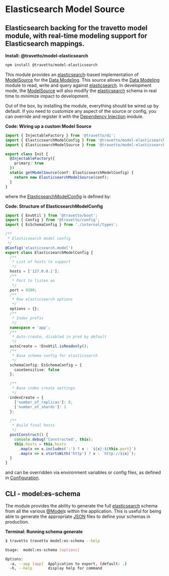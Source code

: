 <!-- This file was generated by the framweork and should not be modified directly -->
<!-- Please modify https://github.com/travetto/travetto/tree/master/module/model-elasticsearch/README.js and execute "npm run docs" to rebuild -->
# Elasticsearch Model Source
## Elasticsearch backing for the travetto model module, with real-time modeling support for Elasticsearch mappings.

**Install: @travetto/model-elasticsearch**
```bash
npm install @travetto/model-elasticsearch
```

This module provides an [elasticsearch](https://elastic.co)-based implementation of [ModelSource](https://github.com/travetto/travetto/tree/master/module/model/src/service/source.ts#L58) for the [Data Modeling](https://github.com/travetto/travetto/tree/master/module/model#readme "Datastore abstraction for CRUD operations with advanced query support.").  This source allows the [Data Modeling](https://github.com/travetto/travetto/tree/master/module/model#readme "Datastore abstraction for CRUD operations with advanced query support.") module to read, write and query against [elasticsearch](https://elastic.co). In development mode, the [ModelSource](https://github.com/travetto/travetto/tree/master/module/model/src/service/source.ts#L58) will also modify the [elasticsearch](https://elastic.co) schema in real time to minimize impact to development.

Out of the box, by installing the module, everything should be wired up by default.  If you need to customize any aspect of the source or config, you can override and register it with the [Dependency Injection](https://github.com/travetto/travetto/tree/master/module/di#readme "Dependency registration/management and injection support.") module.

**Code: Wiring up a custom Model Source**
```typescript
import { InjectableFactory } from '@travetto/di';
import { ElasticsearchModelConfig } from '@travetto/model-elasticsearch/src/config';
import { ElasticsearchModelSource } from '@travetto/model-elasticsearch/src/source';

export class Init {
  @InjectableFactory({
    primary: true
  })
  static getModelSource(conf: ElasticsearchModelConfig) {
    return new ElasticsearchModelSource(conf);
  }
}
```

where the [ElasticsearchModelConfig](https://github.com/travetto/travetto/tree/master/module/model-elasticsearch/src/config.ts#L9) is defined by:

**Code: Structure of ElasticsearchModelConfig**
```typescript
import { EnvUtil } from '@travetto/boot';
import { Config } from '@travetto/config';
import { EsSchemaConfig } from './internal/types';

/**
 * Elasticsearch model config
 */
@Config('elasticsearch.model')
export class ElasticsearchModelConfig {
  /**
   * List of hosts to support
   */
  hosts = ['127.0.0.1'];
  /**
   * Port to listen on
   */
  port = 9200;
  /**
   * Raw elasticsearch options
   */
  options = {};
  /**
   * Index prefix
   */
  namespace = 'app';
  /**
   * Auto-create, disabled in prod by default
   */
  autoCreate = !EnvUtil.isReadonly();
  /**
   * Base schema config for elasticsearch
   */
  schemaConfig: EsSchemaConfig = {
    caseSensitive: false
  };

  /**
   * Base index create settings
   */
  indexCreate = {
    ['number_of_replicas']: 0,
    ['number_of_shards']: 1
  };

  /**
   * Build final hosts
   */
  postConstruct() {
    console.debug('Constructed', this);
    this.hosts = this.hosts
      .map(x => x.includes(':') ? x : `${x}:${this.port}`)
      .map(x => x.startsWith('http') ? x : `http://${x}`);
  }
}
```

and can be overridden via environment variables or config files, as defined in [Configuration](https://github.com/travetto/travetto/tree/master/module/config#readme "Environment-aware config management using yaml files").

## CLI - model:es-schema

The module provides the ability to generate the full [elasticsearch](https://elastic.co) schema from all the various [@Model](https://github.com/travetto/travetto/tree/master/module/model/src/registry/decorator.ts#L12)s within the application.  This is useful for being able to generate the appropriate [JSON](https://www.json.org) files to define your schemas in production.

**Terminal: Running schema generate**
```bash
$ travetto travetto model:es-schema --help

Usage:  model:es-schema [options]

Options:
  -a, --app [app]  Application to export, (default: .)
  -h, --help       display help for command
```

